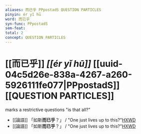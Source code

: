 ```yaml
---
aliases: 而已乎 PPpostadS QUESTION PARTICLES
pinyin: ér yǐ hū
word: 而已乎
syn-func: PPpostadS
sem-feat: 
total: 2
concept: QUESTION PARTICLES 
---
```

# [[而已乎]] *[[ér yǐ hū]]*  [[uuid-04c5d26e-838a-4267-a260-5926111fe077|PPpostadS]] [[QUESTION PARTICLES]]
marks a restrictive questions "is that all?"
 - [[論語]] 「如斯**而已乎**？」
                     / "One just lives up to this?"[HXWD](https://hxwd.org/textview.html?location=KR1h0004_tls_014-56a.3)
 - [[論語]] 「如斯**而已乎**？」
                     / "One just lives up to this?"[HXWD](https://hxwd.org/textview.html?location=KR1h0004_tls_014-57a.3)